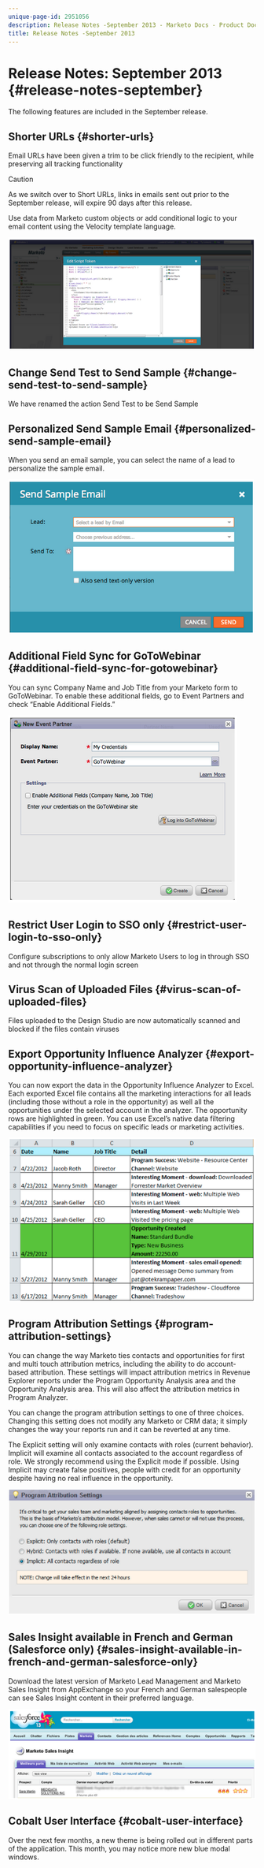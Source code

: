 ```yaml
---
unique-page-id: 2951056
description: Release Notes -September 2013 - Marketo Docs - Product Documentation
title: Release Notes -September 2013
---
```


# Release Notes: September 2013 {#release-notes-september}

The following features are included in the September release.

## Shorter URLs {#shorter-urls}

Email URLs have been given a trim to be click friendly to the recipient, while preserving all tracking functionality

>[!CAUTION]
>
>As we switch over to Short URLs, links in emails sent out prior to the September release, will expire 90 days after this release.

Use data from Marketo custom objects or add conditional logic to your email content using the Velocity template language.

![](assets/image2014-9-22-17-3a10-3a56.png)

## Change Send Test to Send Sample {#change-send-test-to-send-sample}

We have renamed the action Send Test to be Send Sample

## Personalized Send Sample Email {#personalized-send-sample-email}

When you send an email sample, you can select the name of a lead to personalize the sample email.

![](assets/image2014-9-22-17-3a11-3a22.png)

## Additional Field Sync for GoToWebinar {#additional-field-sync-for-gotowebinar}

You can sync Company Name and Job Title from your Marketo form to GoToWebinar. To enable these additional fields, go to Event Partners and check “Enable Additional Fields.”

![](assets/image2014-9-22-17-3a11-3a53.png)

## Restrict User Login to SSO only {#restrict-user-login-to-sso-only}

Configure subscriptions to only allow Marketo Users to log in through SSO and not through the normal login screen

## Virus Scan of Uploaded Files {#virus-scan-of-uploaded-files}

Files uploaded to the Design Studio are now automatically scanned and blocked if the files contain viruses

## Export Opportunity Influence Analyzer {#export-opportunity-influence-analyzer}

You can now export the data in the Opportunity Influence Analyzer to Excel. Each exported Excel file contains all the marketing interactions for all leads (including those without a role in the opportunity) as well all the opportunities under the selected account in the analyzer. The opportunity rows are highlighted in green. You can use Excel’s native data filtering capabilities if you need to focus on specific leads or marketing activities.

![](assets/image2014-9-22-17-3a12-3a23.png)

## Program Attribution Settings {#program-attribution-settings}

You can change the way Marketo ties contacts and opportunities for first and multi touch attribution metrics, including the ability to do account-based attribution. These settings will impact attribution metrics in Revenue Explorer reports under the Program Opportunity Analysis area and the Opportunity Analysis area. This will also affect the attribution metrics in Program Analyzer.

You can change the program attribution settings to one of three choices. Changing this setting does not modify any Marketo or CRM data; it simply changes the way your reports run and it can be reverted at any time.

The Explicit setting will only examine contacts with roles (current behavior). Implicit will examine all contacts associated to the account regardless of role. We strongly recommend using the Explicit mode if possible. Using Implicit may create false positives, people with credit for an opportunity despite having no real influence in the opportunity.

![](assets/image2014-9-22-17-3a12-3a43.png)

## Sales Insight available in French and German (Salesforce only) {#sales-insight-available-in-french-and-german-salesforce-only}

Download the latest version of Marketo Lead Management and Marketo Sales Insight from AppExchange so your French and German salespeople can see Sales Insight content in their preferred language.

![](assets/image2014-9-22-17-3a13-3a12.png)

## Cobalt User Interface {#cobalt-user-interface}

Over the next few months, a new theme is being rolled out in different parts of the application. This month, you may notice more new blue modal windows.
